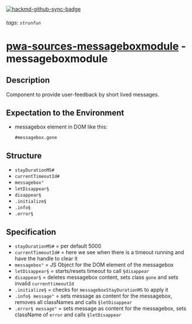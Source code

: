 [![hackmd-github-sync-badge](https://hackmd.io/sHf9p8mPS_yEh35_NxHeaw/badge)](https://hackmd.io/sHf9p8mPS_yEh35_NxHeaw)
###### tags: `strunfun`

# [pwa-sources-messageboxmodule](https://github.com/JhonnyJason/pwa-sources-messageboxmodule) - messageboxmodule

## Description
Component to provide user-feedback by short lived messages.

## Expectation to the Environment
- messagebox element in DOM like this:
    ```pug
    #messagebox.gone
    ```

## Structure
- `stayDurationMS#`
- `currentTimeoutId#`
- `messagebox°`
- `letDisappear§`
- `disappear§`
- `.initialize§`
- `.info§`
- `.error§`

## Specification
- `stayDurationMS#` = per default 5000
- `currentTimeoutId#` = here we see when there is a timeout running and have the handle to clear it
- `messagebox°` = JS Object for the DOM element of the messagebox
- `letDisappear§` = starts/resets timeout to call `§disappear`
- `disappear§` = deletes messagebox content, sets class `gone` and sets invalid `currenttimeoutId`
- `.initialize§` = checks for `messageboxStayDurationMS` to apply it
- `.info§ message"` = sets message as content for the messagebox, removes all classNames and calls `§letDisappear`
- `.error§ message"` = sets message as content for the messagebox, sets className of `error` and calls `§letDisappear`
